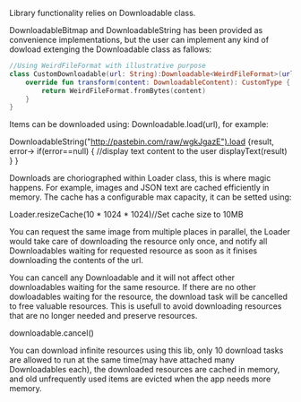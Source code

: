 Library functionality relies on Downloadable class.

DownloadableBitmap and DownloadableString has been provided as convenience implementations, but the user can implement any kind of dowload extenging the Downloadable class as fallows:

```kotlin
//Using WeirdFileFormat with illustrative purpose
class CustomDownloadable(url: String):Downloadable<WeirdFileFormat>(url){
   	override fun transform(content: DownloadableContent): CustomType {
   		return WeirdFileFormat.fromBytes(content)
	}
}
```

Items can be downloaded using: Downloadable.load(url), for example:

DownloadableString("http://pastebin.com/raw/wgkJgazE").load {result, error->
	if(error==null)
	{
		//display text content to the user
		displayText(result)
	}
}

Downloads are choriographed within Loader class, this is where magic happens. For example, images and JSON text are cached efficiently in memory.
The cache has a configurable max capacity, it can be setted using:

Loader.resizeCache(10 * 1024 * 1024)//Set cache size to 10MB

You can request the same image from multiple places in parallel, the Loader would take care of downloading the resource only once, and notify all Downloadables waiting for requested resource as soon as it finises downloading the contents of the url.

You can cancell any Downloadable and it will not affect other downloadables waiting for the same resource. If there are no other dowloadables waiting for the resource, the download task will be cancelled to free valuable resources. This is usefull to avoid downloading resources that are no longer needed and preserve resources.

 downloadable.cancel()

You can download infinite resources using this lib, only 10 download tasks are allowed to run at the same time(may have attached many Downloadables each), the downloaded resources are cached in memory, and old unfrequently used items are evicted when the app needs more memory.
